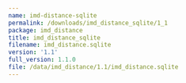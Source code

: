 ```yaml
---
name: imd-distance-sqlite
permalink: /downloads/imd_distance_sqlite/1_1
package: imd_distance
title: imd_distance_sqlite
filename: imd_distance.sqlite
version: '1.1'
full_version: 1.1.0
file: /data/imd_distance/1.1/imd_distance.sqlite
---
```


